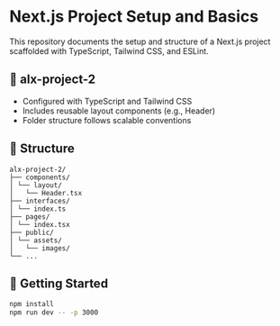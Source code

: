 # Next.js Project Setup and Basics

This repository documents the setup and structure of a Next.js project scaffolded with TypeScript, Tailwind CSS, and ESLint.

## 📁 alx-project-2

- Configured with TypeScript and Tailwind CSS
- Includes reusable layout components (e.g., Header)
- Folder structure follows scalable conventions

## 📂 Structure

```
alx-project-2/
├── components/
│ └── layout/
│   └── Header.tsx
├── interfaces/
│ └── index.ts
├── pages/
│ └── index.tsx
├── public/
│ └── assets/
│   └── images/
└── ...
```

## 🚀 Getting Started

```bash
npm install
npm run dev -- -p 3000
```
